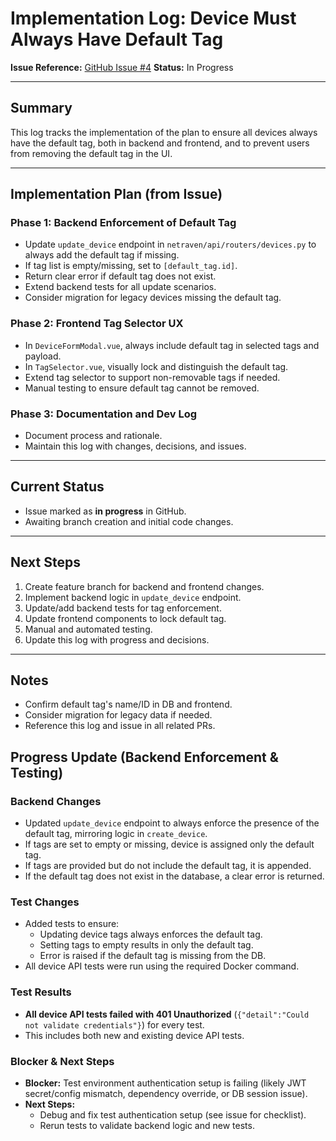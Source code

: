 # Implementation Log: Device Must Always Have Default Tag

**Issue Reference:** [GitHub Issue #4](https://github.com/ccieblogger/netraven/issues/4)
**Status:** In Progress

---

## Summary
This log tracks the implementation of the plan to ensure all devices always have the default tag, both in backend and frontend, and to prevent users from removing the default tag in the UI.

---

## Implementation Plan (from Issue)

### Phase 1: Backend Enforcement of Default Tag
- Update `update_device` endpoint in `netraven/api/routers/devices.py` to always add the default tag if missing.
- If tag list is empty/missing, set to `[default_tag.id]`.
- Return clear error if default tag does not exist.
- Extend backend tests for all update scenarios.
- Consider migration for legacy devices missing the default tag.

### Phase 2: Frontend Tag Selector UX
- In `DeviceFormModal.vue`, always include default tag in selected tags and payload.
- In `TagSelector.vue`, visually lock and distinguish the default tag.
- Extend tag selector to support non-removable tags if needed.
- Manual testing to ensure default tag cannot be removed.

### Phase 3: Documentation and Dev Log
- Document process and rationale.
- Maintain this log with changes, decisions, and issues.

---

## Current Status
- Issue marked as **in progress** in GitHub.
- Awaiting branch creation and initial code changes.

---

## Next Steps
1. Create feature branch for backend and frontend changes.
2. Implement backend logic in `update_device` endpoint.
3. Update/add backend tests for tag enforcement.
4. Update frontend components to lock default tag.
5. Manual and automated testing.
6. Update this log with progress and decisions.

---

## Notes
- Confirm default tag's name/ID in DB and frontend.
- Consider migration for legacy data if needed.
- Reference this log and issue in all related PRs.

## Progress Update (Backend Enforcement & Testing)

### Backend Changes
- Updated `update_device` endpoint to always enforce the presence of the default tag, mirroring logic in `create_device`.
- If tags are set to empty or missing, device is assigned only the default tag.
- If tags are provided but do not include the default tag, it is appended.
- If the default tag does not exist in the database, a clear error is returned.

### Test Changes
- Added tests to ensure:
  - Updating device tags always enforces the default tag.
  - Setting tags to empty results in only the default tag.
  - Error is raised if the default tag is missing from the DB.
- All device API tests were run using the required Docker command.

### Test Results
- **All device API tests failed with 401 Unauthorized** (`{"detail":"Could not validate credentials"}`) for every test.
- This includes both new and existing device API tests.

### Blocker & Next Steps
- **Blocker:** Test environment authentication setup is failing (likely JWT secret/config mismatch, dependency override, or DB session issue).
- **Next Steps:**
  - Debug and fix test authentication setup (see issue for checklist).
  - Rerun tests to validate backend logic and new tests. 